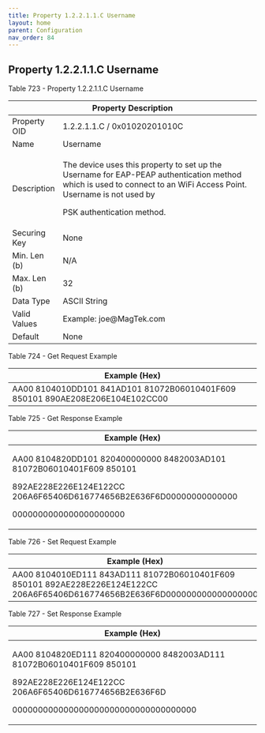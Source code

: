 ```yaml
---
title: Property 1.2.2.1.1.C Username
layout: home
parent: Configuration
nav_order: 84
---
```


## Property 1.2.2.1.1.C Username

Table 723 - Property 1.2.2.1.1.C Username

<table>
<colgroup>
<col style="width: 14%" />
<col style="width: 85%" />
</colgroup>
<thead>
<tr>
<th colspan="2">Property Description</th>
</tr>
</thead>
<tbody>
<tr>
<td>Property OID</td>
<td>1.2.2.1.1.C / 0x01020201010C</td>
</tr>
<tr>
<td>Name</td>
<td>Username</td>
</tr>
<tr>
<td>Description</td>
<td><p>The device uses this property to set up the Username for EAP-PEAP
authentication method which is used to connect to an WiFi Access Point.
Username is not used by</p>
<p>PSK authentication method.</p></td>
</tr>
<tr>
<td>Securing Key</td>
<td>None</td>
</tr>
<tr>
<td>Min. Len (b)</td>
<td>N/A</td>
</tr>
<tr>
<td>Max. Len (b)</td>
<td>32</td>
</tr>
<tr>
<td>Data Type</td>
<td>ASCII String</td>
</tr>
<tr>
<td>Valid Values</td>
<td>Example: joe@MagTek.com</td>
</tr>
<tr>
<td>Default</td>
<td>None</td>
</tr>
</tbody>
</table>

Table 724 - Get Request Example

| Example (Hex) |
|----|
| AA00 8104010DD101 841AD101 81072B06010401F609 850101 890AE208E206E104E102CC00 |

Table 725 - Get Response Example

<table>
<colgroup>
<col style="width: 100%" />
</colgroup>
<thead>
<tr>
<th>Example (Hex)</th>
</tr>
</thead>
<tbody>
<tr>
<td><p>AA00 8104820DD101 820400000000 8482003AD101 81072B06010401F609
850101</p>
<p>892AE228E226E124E122CC
206A6F65406D616774656B2E636F6D00000000000000</p>
<p>0000000000000000000000</p></td>
</tr>
</tbody>
</table>

Table 726 - Set Request Example

| Example (Hex) |
|----|
| AA00 8104010ED111 843AD111 81072B06010401F609 850101 892AE228E226E124E122CC 206A6F65406D616774656B2E636F6D000000000000000000 |

Table 727 - Set Response Example

<table>
<colgroup>
<col style="width: 100%" />
</colgroup>
<thead>
<tr>
<th>Example (Hex)</th>
</tr>
</thead>
<tbody>
<tr>
<td><p>AA00 8104820ED111 820400000000 8482003AD111 81072B06010401F609
850101</p>
<p>892AE228E226E124E122CC 206A6F65406D616774656B2E636F6D</p>
<p>000000000000000000000000000000000000</p></td>
</tr>
</tbody>
</table>

##